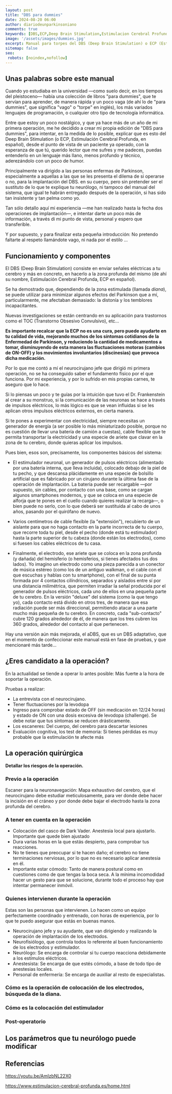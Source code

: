 ```yaml
---
layout: post
title: "DBS para dummies"
date: 2024-08-20 06:00
author: diariodeunparkinsoniano
comments: true
keywords: [DBS,ECP,Deep Brain Stimulation,Estimulacion Cerebral Profunda,Terapias para la Enfermedad de Parkinson]
image: '/assets/images/dummies.jpg'
excerpt: Manual para torpes del DBS (Deep Brain Stimulation) o ECP (Estimulación Cerebral Profunda)
sitemap: false
seo:
 robots: [noindex,nofollow]
---
```

## Unas palabras sobre este manual

Cuando yo estudiaba en la universidad —como suelo decir, en los tiempos del pleistoceno— había una colección de libros "para dummies", que te servían para aprender, de manera rápida y un poco vaga (de ahí lo de "para dummies", que significa "vago" o "torpe" en inglés), los más variados lenguajes de programación, o cualquier otro tipo de tecnología informática.

Entre que estoy un poco nostálgico, y que ya hace más de un año de mi primera operación, me he decidido a crear mi propia edición de "DBS para dummies", para intentar, en la medida de lo posible, explicar que es esto del Deep Brain Stimulation (o ECP, Estimulación Cerebral Profunda, en español), desde el punto de vista de un paciente ya operado, con la esperanza de que tú, querido lector que me sufres y me padeces, puedas entenderlo en un lenguaje más llano, menos profundo y técnico, aderezándolo con un poco de humor.

Principalmente va dirigido a las personas enfermas de Parkinson, especialmente a aquellas a las que se les presenta el dilema de si operarse o no, para la implantación del DBS. en su cuerpo, pero sin pretender ser el sustituto de lo que te explique tu neurólogo, ni tampoco del manual del sistema, que igual te habrán entregado después de la operación, si has sido tan insistente y tan pelma como yo.

Tan sólo detallo aquí mi experiencia —me han realizado hasta la fecha dos operaciones de implantación—, e intentar darte un poco más de información, a través di mi punto de vista, personal y espero que transferible.

Y por supuesto, y para finalizar esta pequeña introducción: No pretendo faltarte al respeto llamándote vago, ni nada por el estilo ...

## Funcionamiento y componentes

El DBS (Deep Brain Stimulation) consiste en enviar señales eléctricas a tu cerebro y más en concreto, en hacerlo a la zona profunda del mismo (de ahí su nombre, Estimulación Cerebral Profunda, ECP en español).

Se ha demostrado que, dependiendo de la zona estimulada (llamada *diana*), se puede utilizar para minimizar algunos efectos del Parkinson que a mí, particularmente, me afectaban demasiado: la distonía y los temblores incapacitantes.

Nuevas investigaciones se están centrando en su aplicación para trastornos como el TOC (Transtorno Obsesivo Convulsivo), etc...

**Es importante recalcar que la ECP no es una cura, pero puede ayudarte en tu calidad de vida, mejorando muchos de los síntomas cotidianos de la Enfermedad de Parkinson, y reduciendo la cantidad de medicamentos a tomar, disminuyendo de esta manera las fluctuaciones motoras (cambios de ON-OFF) y los movimientos involuntarios (discinesias) que provoca dicha medicación.**

Por lo que me contó a mí el neurocirujano jefe que dirigió mi primera operación, no se ha conseguido saber el fundamento físico por el que funciona. Por mi experiencia, y por lo sufrido en mis propias carnes, te aseguro que lo hace.

 Si lo piensas un poco y te guías por la intuición que tuvo el Dr. Frankenstein al crear a su monstruo, si la comunicación de las neuronas se hace a través de impulsos eléctricos, lo más lógico es que se vean influidas si se les aplican otros impulsos eléctricos externos, en cierta manera.

Si te pones a experimentar con electricidad, siempre necesitas un generador de energía (a ser posible lo más miniaturizado posible, porque no es cuestión de llevar una batería de camión a cuestas), cable flexible que te permita transportar la electricidad y una especie de ariete que clavar en la zona de tu cerebro, donde quieras aplicar los impulsos.

Pues bien, esos son, precisamente, los componentes básicos del sistema:

* El estimulador neuronal, un generador de pulsos eléctricos (alimentado por una batería interna, que lleva incluida), colocado debajo de la piel de tu pecho, y que descansa plácidamente en una especie de bolsillo artificial que es fabricado por un cirujano durante la última fase de la operación de implantación.
La batería puede ser recargable —por supuesto, sin cables, por contacto con una base, como se cargan algunos smartphones modernos, y que se coloca en una especie de alforja que te pones en el cuello cuando quieres realizar la recarga—, o bien puede no serlo, con lo que deberá ser sustituida al cabo de unos años, pasando por el quirófano de nuevo.

* Varios centímetros de cable flexible (la "extensión"), recubierto de un aislante para que no haga contacto en la parte incorrecta de tu cuerpo, que recorre toda tu piel, desde el pecho (donde está tu estimulador) hasta la parte superior de tu cabeza (donde están los electrodos), como si fuesen los cables eléctricos de tu casa.

* Finalmente, el electrodo, ese ariete que se coloca en la zona profunda (y dañada) del hemisferio (o hemisferios, si tienes afectados tus dos lados). Yo imagino un electrodo como una pieza parecida a un conector de música estéreo (como los de un antiguo walkman, o el cable con el que escuchas y hablas con tu smartphone), con el final de su punta formada por 4 contactos cilíndricos, separados y aislados entre sí por una distancia milimétrica, que permiten irradiar la señal producida por el generador de pulsos eléctricos, cada uno de ellos en una pequeña parte de tu cerebro. 
En la versión "deluxe" del sistema (como la que tengo yo), cada contacto está divido en otros tres, de manera que esa radiación puede ser más direccional, permitiendo atacar a una parte mucho más pequeña de tu cerebro. En concreto, cada "sub-contacto" cubre 120 grados alrededor de él, de manera que los tres cubren los 360 grados, alrededor del contacto al que pertenecen.

Hay una versión aún más mejorada, el aDBS, que es un DBS adaptativo, que en el momento de confeccionar este manual está en fase de pruebas, y que mencionaré más tarde...

## ¿Eres candidato a la operación?

En la actualidad se tiende a operar lo antes posible: Más fuerte a la hora de soportar la operación.

Pruebas a realizar:

* La entrevista con el neurocirujano.
* Tener fluctuaciones por la levodopa
* Ingreso para comprobar estado de OFF (sin medicación en 12/24 horas) y estado de ON con una dosis excesiva de levodopa (challenge). Se debe notar que tus síntomas se reducen drásticamente.
* Los escaneres: Del cuerpo, del cerebro para descartar lesiones
* Evaluación cognitiva, los test de memoria: Si tienes pérdidas es muy probable que la estimulación te afecte más

## La operación quirúrgica

**Detallar los riesgos de la operación.**

### Previo a la operación

Escaner para la neuronavegación: Mapa exhaustivo del cerebro, que el neurocirujano debe estudiar meticulosamente, para ver donde debe hacer la incisión en el cráneo y por donde debe bajar el electrodo hasta la zona profunda del cerebro.


### A tener en cuenta en la operación

* Colocación del casco de Dark Vader. Anestesia local para ajustarlo. Importante que quede bien ajustado
* Dura varias horas en la que estás despierto, para comprobar tus reacciones.
* No te tienes que preocupar si te hacen daño; el cerebro no tiene terminaciones nerviosas, por lo que no es necesario aplicar anestesia en él.
* Importante estar cómodo: Tanto de manera postural como en cuestiones como de que tengas la boca seca. A la mínima incomodidad hacer un gesto para que se solucione, durante todo el proceso hay que intentar permanecer inmóvil.
  
### Quienes intervienen durante la operación

Estas son las personas que intervienen. Lo hacen como un equipo perfectamente coordinado y entrenado, con horas de experiencia, por lo que te puedo asegurar que estás en buenas manos.

* Neurocirujano jefe y su ayudante, que van dirigiendo y realizando la operación de implantación de los electrodos.
* Neurofisiólogo, que controla todos lo referente al buen funcionamiento de los electrodos y estimulador.
* Neurólogo: Se encarga de controlar si tu cuerpo reacciona debidamente a los estímulos eléctricos.
* Anestesista: Se encarga de que estés cómodo, a base de todo tipo de anestesias locales.
* Personal de enfermería: Se encarga de auxiliar al resto de especialistas.


### Cómo es la operación de colocación de los electrodos, búsqueda de la diana.

### Cómo es la colocación del estimulador

### Post-operatorio

## Los parámetros que tu neurólogo puede modificar

## Referencias

https://youtu.be/AmIzbNL22X0

https://www.estimulacion-cerebral-profunda.es/home.html
